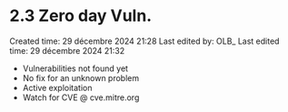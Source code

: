 # 2.3 Zero day Vuln.

Created time: 29 décembre 2024 21:28
Last edited by: OLB_
Last edited time: 29 décembre 2024 21:32

- Vulnerabilities not found yet
- No fix for an unknown problem
- Active exploitation
- Watch for CVE @ cve.mitre.org